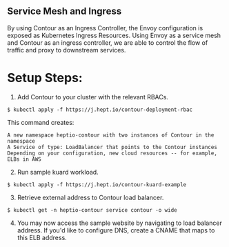 ## Service Mesh and Ingress
By using Contour as an Ingress Controller, the Envoy configuration is exposed as Kubernetes Ingress Resources. Using Envoy as a service mesh and Contour as an ingress controller, we are able to control the flow of traffic and proxy to downstream services.

# Setup Steps:
1. Add Contour to your cluster with the relevant RBACs.
```
$ kubectl apply -f https://j.hept.io/contour-deployment-rbac
```

This command creates:
```
A new namespace heptio-contour with two instances of Contour in the namespace
A Service of type: LoadBalancer that points to the Contour instances
Depending on your configuration, new cloud resources -- for example, ELBs in AWS
```

2. Run sample kuard workload.
```
$ kubectl apply -f https://j.hept.io/contour-kuard-example
```

3. Retrieve external address to Contour load balancer.
```
$ kubectl get -n heptio-contour service contour -o wide
```

4. You may now access the sample website by navigating to load balancer address. If you'd like to configure DNS, create a CNAME that maps to this ELB address.